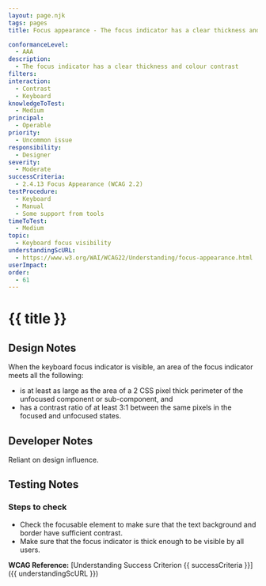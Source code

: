 ```yaml
---
layout: page.njk
tags: pages
title: Focus appearance - The focus indicator has a clear thickness and colour contrast

conformanceLevel:
  - AAA
description:
  - The focus indicator has a clear thickness and colour contrast
filters:
interaction:
  - Contrast
  - Keyboard
knowledgeToTest:
  - Medium
principal:
  - Operable
priority:
  - Uncommon issue
responsibility:
  - Designer
severity:
  - Moderate
successCriteria:
  - 2.4.13 Focus Appearance (WCAG 2.2)
testProcedure:
  - Keyboard
  - Manual
  - Some support from tools
timeToTest:
  - Medium
topic:
  - Keyboard focus visibility
understandingScURL:
  - https://www.w3.org/WAI/WCAG22/Understanding/focus-appearance.html
userImpact:
order:
  - 61
---
```


# {{ title }}

## Design Notes

When the keyboard focus indicator is visible, an area of the focus indicator meets all the following:

- is at least as large as the area of a 2 CSS pixel thick perimeter of the unfocused component or sub-component, and
- has a contrast ratio of at least 3:1 between the same pixels in the focused and unfocused states.

## Developer Notes

Reliant on design influence.

## Testing Notes

### Steps to check

- Check the focusable element to make sure that the text background and border have sufficient contrast.
- Make sure that the focus indicator is thick enough to be visible by all users.

**WCAG Reference:** [Understanding Success Criterion {{ successCriteria }}]({{ understandingScURL }})
